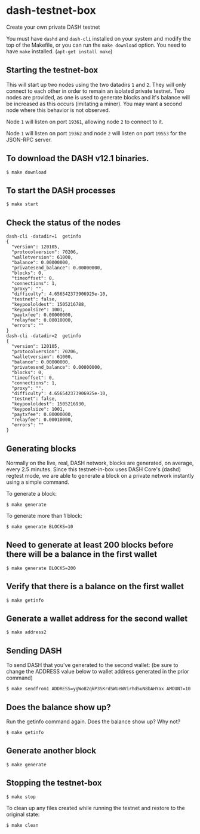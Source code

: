 # dash-testnet-box

Create your own private DASH testnet


You must have `dashd` and `dash-cli` installed on your system and modify the top of the
Makefile, or you can run the `make download` option. You need to have `make`
installed. (`apt-get install make`)

## Starting the testnet-box

This will start up two nodes using the two datadirs `1` and `2`. They
will only connect to each other in order to remain an isolated private testnet.
Two nodes are provided, as one is used to generate blocks and it's balance
will be increased as this occurs (imitating a miner). You may want a second node
where this behavior is not observed.

Node `1` will listen on port `19361`, allowing node `2` to connect to it.

Node `1` will listen on port `19362` and node `2` will listen on port `19553`
for the JSON-RPC server.


## To download the DASH v12.1 binaries.
```
$ make download
```

## To start the DASH processes
```
$ make start
```

## Check the status of the nodes

```
dash-cli -datadir=1  getinfo
{
  "version": 120105,
  "protocolversion": 70206,
  "walletversion": 61000,
  "balance": 0.00000000,
  "privatesend_balance": 0.00000000,
  "blocks": 0,
  "timeoffset": 0,
  "connections": 1,
  "proxy": "",
  "difficulty": 4.656542373906925e-10,
  "testnet": false,
  "keypoololdest": 1505216788,
  "keypoolsize": 1001,
  "paytxfee": 0.00000000,
  "relayfee": 0.00010000,
  "errors": ""
}
dash-cli -datadir=2  getinfo
{
  "version": 120105,
  "protocolversion": 70206,
  "walletversion": 61000,
  "balance": 0.00000000,
  "privatesend_balance": 0.00000000,
  "blocks": 0,
  "timeoffset": 0,
  "connections": 1,
  "proxy": "",
  "difficulty": 4.656542373906925e-10,
  "testnet": false,
  "keypoololdest": 1505216930,
  "keypoolsize": 1001,
  "paytxfee": 0.00000000,
  "relayfee": 0.00010000,
  "errors": ""
}
```

## Generating blocks

Normally on the live, real, DASH network, blocks are generated, on average,
every 2.5 minutes. Since this testnet-in-box uses DASH Core's (dashd)
regtest mode, we are able to generate a block on a private network
instantly using a simple command.

To generate a block:

```
$ make generate
```

To generate more than 1 block:

```
$ make generate BLOCKS=10
```

## Need to generate at least 200 blocks before there will be a balance in the first wallet
```
$ make generate BLOCKS=200
```

## Verify that there is a balance on the first wallet
```
$ make getinfo
```

## Generate a wallet address for the second wallet
```
$ make address2
```

## Sending DASH
To send DASH that you've generated to the second wallet: (be sure to change the ADDRESS value below to wallet address generated in the prior command)

```
$ make sendfrom1 ADDRESS=ygWoB2qkP3SKrdSWUeWVirhd5uN8bAHYax AMOUNT=10
```

## Does the balance show up?
Run the getinfo command again. Does the balance show up? Why not?
```
$ make getinfo
```

## Generate another block
```
$ make generate
```

## Stopping the testnet-box

```
$ make stop
```

To clean up any files created while running the testnet and restore to the
original state:

```
$ make clean
```
